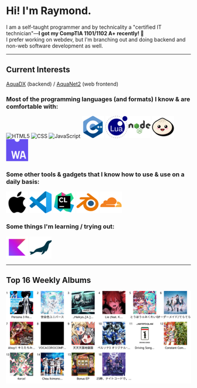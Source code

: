 # Hi! I'm Raymond.

I am a self-taught programmer and by technicality a "certified IT technician"—**I got my CompTIA 1101/1102 A+ recently! :confetti_ball:**<br>
I prefer working on webdev, but I'm branching out and doing backend and non-web software development as well.

<hr>

## Current Interests

[AquaDX](https://github.com/MewoLab/AquaDX) (backend) / [AquaNet2](https://github.com/MewoLab/AquaNet2) (web frontend)

### Most of the programming languages (and formats) I know & are comfortable with:

<img title="HTML5" height=60 src="https://www.vectorlogo.zone/logos/w3_html5/w3_html5-icon.svg"> <img title="CSS" height=60 src="https://www.vectorlogo.zone/logos/w3_css/w3_css-icon.svg"> <img title="JavaScript" height=60 src="https://upload.vectorlogo.zone/logos/javascript/images/239ec8a4-163e-4792-83b6-3f6d96911757.svg"> <img src="https://raw.githubusercontent.com/devicons/devicon/master/icons/cplusplus/cplusplus-original.svg" title="C++" height=60> <img title="Lua" height=60 src="https://github.com/devicons/devicon/blob/master/icons/lua/lua-original.svg"> <img title="Node.js" src="https://raw.githubusercontent.com/devicons/devicon/master/icons/nodejs/nodejs-original-wordmark.svg" height=60> <img title="Bun" src="https://raw.githubusercontent.com/devicons/devicon/master/icons/bun/bun-original.svg" height=60> <img src="https://raw.githubusercontent.com/devicons/devicon/master/icons/wasm/wasm-original.svg" title="WebAssembly" height=60>


### Some other tools & gadgets that I know how to use & use on a daily basis:

<img title="macOS" height=60 src="https://raw.githubusercontent.com/devicons/devicon/master/icons/apple/apple-original.svg"> <img title="VSCode" src="https://github.com/devicons/devicon/blob/master/icons/vscode/vscode-original.svg" height=60> <img title="CLion" src="https://raw.githubusercontent.com/devicons/devicon/master/icons/clion/clion-original.svg" height=60> <img title="Blender" src="https://github.com/devicons/devicon/blob/master/icons/blender/blender-original.svg" height=60> <img title="Cloudflare" src="https://raw.githubusercontent.com/devicons/devicon/master/icons/cloudflare/cloudflare-original.svg" height=60>

### Some things I'm learning / trying out:

<img title="Kotlin" height=60 src="https://raw.githubusercontent.com/devicons/devicon/master/icons/kotlin/kotlin-original.svg"> <img height=60 src="https://raw.githubusercontent.com/devicons/devicon/master/icons/mariadb/mariadb-original.svg">

<hr>

## Top 16 Weekly Albums

<img src="chart.svg">
